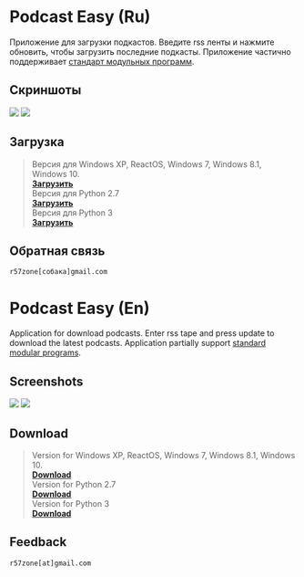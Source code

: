 # Podcast Easy (Ru)
Приложение для загрузки подкастов. Введите rss ленты и нажмите обновить, чтобы загрузить последние подкасты. Приложение частично поддерживает [стандарт модульных программ](https://github.com/r57zone/Standard-modular-program).

## Скриншоты
![](https://cloud.githubusercontent.com/assets/9499881/15513318/2a171816-21f5-11e6-9a6d-173f441ba1cb.png)
![](https://cloud.githubusercontent.com/assets/9499881/15514311/9b9f3604-21f9-11e6-955b-1cdb95488b4b.png)

## Загрузка
>Версия для Windows XP, ReactOS, Windows 7, Windows 8.1, Windows 10.<br>
**[Загрузить](https://github.com/r57zone/Podcast-Easy-for-Windows/releases)**<br>
>Версия для Python 2.7<br>
**[Загрузить](https://github.com/r57zone/Podcast-Easy-Python-2.7)**<br>
>Версия для Python 3<br>
**[Загрузить](https://github.com/r57zone/Podcast-Easy-Python-3.x)**<br>

## Обратная связь
`r57zone[собака]gmail.com`

# Podcast Easy (En)
Application for download podcasts. Enter rss tape and press update to download the latest podcasts. Application partially support [standard modular programs](https://github.com/r57zone/Standard-modular-program).

## Screenshots
![](https://cloud.githubusercontent.com/assets/9499881/15513425/a86097d8-21f5-11e6-9907-75988256f4c1.png)
![](https://cloud.githubusercontent.com/assets/9499881/15514325/a89ca1fc-21f9-11e6-9f92-06f6738d316d.png)

## Download
>Version for Windows XP, ReactOS, Windows 7, Windows 8.1, Windows 10.<br>
**[Download](https://github.com/r57zone/Podcast-Easy-for-Windows/releases)**<br>
>Version for Python 2.7<br>
**[Download](https://github.com/r57zone/Podcast-Easy-Python-2.7)**<br>
>Version for Python 3<br>
**[Download](https://github.com/r57zone/Podcast-Easy-Python-3.x)**<br>

## Feedback
`r57zone[at]gmail.com`